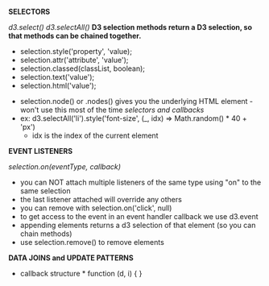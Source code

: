 __SELECTORS__

*d3.select()*
*d3.selectAll()*
  __D3 selection methods return a D3 selection, so that methods can be chained together.__
  * selection.style('property', 'value);
  * selection.attr('attribute', 'value');
  * selection.classed(classList, boolean);
  * selection.text('value');
  * selection.html('value');
  <!-- all the above work as "getters" if you don't pass a value -->
  * selection.node() or .nodes() gives you the underlying HTML element - won't   use this most of the time
*selectors and callbacks*
  * ex: d3.selectAll('li').style('font-size', (_, idx) => Math.random() * 40 + 'px')
    - idx is the index of the current element



__EVENT LISTENERS__

*selection.on(eventType, callback)*
  * you can NOT attach multiple listeners of the same type using "on" to the same selection
  * the last listener attached will override any others
  * you can remove with selection.on('click', null)
  * to get access to the event in an event handler callback we use d3.event
  * appending elements returns a d3 selection of that element (so you can chain methods)
  * use selection.remove() to remove elements



__DATA JOINS and UPDATE PATTERNS__

* callback structure *
  function (d, i) {
    <!-- d will always refer to the data bound to the current element -->
    <!-- i is index -->
  }